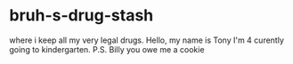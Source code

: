 # bruh-s-drug-stash
where i keep all my very legal drugs. 
Hello, my name is Tony I'm 4 curently going to kindergarten.
P.S. Billy you owe me a cookie
